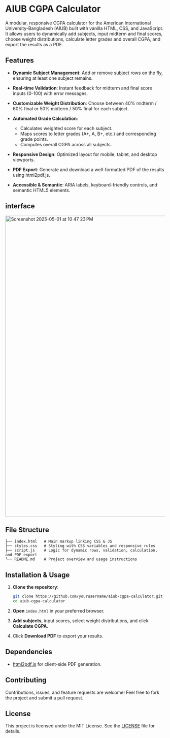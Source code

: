 # AIUB CGPA Calculator

A modular, responsive CGPA calculator for the American International University-Bangladesh (AIUB) built with vanilla HTML, CSS, and JavaScript. It allows users to dynamically add subjects, input midterm and final scores, choose weight distributions, calculate letter grades and overall CGPA, and export the results as a PDF.

## Features

* **Dynamic Subject Management**: Add or remove subject rows on the fly, ensuring at least one subject remains.
* **Real-time Validation**: Instant feedback for midterm and final score inputs (0-100) with error messages.
* **Customizable Weight Distribution**: Choose between 40% midterm / 60% final or 50% midterm / 50% final for each subject.
* **Automated Grade Calculation**:

  * Calculates weighted score for each subject.
  * Maps scores to letter grades (A+, A, B+, etc.) and corresponding grade points.
  * Computes overall CGPA across all subjects.
* **Responsive Design**: Optimized layout for mobile, tablet, and desktop viewports.
* **PDF Export**: Generate and download a well-formatted PDF of the results using html2pdf.js.
* **Accessible & Semantic**: ARIA labels, keyboard-friendly controls, and semantic HTML5 elements.

## interface

<img width="948" alt="Screenshot 2025-05-01 at 10 47 23 PM" src="https://github.com/user-attachments/assets/38fd26e6-6e41-4030-b7b1-b2db210bef66" />  

## File Structure

```
├── index.html   # Main markup linking CSS & JS
├── styles.css   # Styling with CSS variables and responsive rules
├── script.js    # Logic for dynamic rows, validation, calculation, and PDF export
└── README.md    # Project overview and usage instructions
```

## Installation & Usage

1. **Clone the repository**:

   ```bash
   git clone https://github.com/yourusername/aiub-cgpa-calculator.git
   cd aiub-cgpa-calculator
   ```
2. **Open** `index.html` in your preferred browser.
3. **Add subjects**, input scores, select weight distributions, and click **Calculate CGPA**.
4. Click **Download PDF** to export your results.

## Dependencies

* [html2pdf.js](https://github.com/eKoopmans/html2pdf.js/) for client-side PDF generation.

## Contributing

Contributions, issues, and feature requests are welcome! Feel free to fork the project and submit a pull request.

## License

This project is licensed under the MIT License. See the [LICENSE](LICENSE) file for details.

